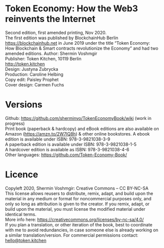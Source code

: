 # Token Economy: How the Web3 reinvents the Internet <br>
Second edition, first amended printing, Nov 2020.<br>
The first edition was published by BlockchainHub Berlin https://blockchainhub.net in June 2019 under the title “Token Economy: How Blockchain & Smart contracts revolutionize the Economy” and had two amended editions.
Author: Shermin Voshmgir <br>
Publisher: Token Kitchen, 10119 Berlin <br>
http://token.kitchen<br>
Design: Justyna Zubrycka <br>
Production: Caroline Helbing<br>
Copy edit: Paisley Prophet<br>
Cover design: Carmen Fuchs<br>

# Versions
Github: https://github.com/sherminvo/TokenEconomyBook/wiki (work in progress)<br>
Print book (paperback & hardcopy) and eBook editions are also available on Amazon (https://amzn.to/2W7lQ8h) & other online bookstores.
A ebook edition is available under ISBN: 978-3-9821038-3-9 <br>
A paperback edition is available under ISBN: 978-3-9821038-1-5 <br>
A hardcover edition is available as ISBN: 978-3-9821038-4-6<br>
Other languages: https://github.com/Token-Economy-Book/

# Licence
Copyleft 2020, Shermin Voshmgir: Creative Commons – CC BY-NC-SA<br>
This license allows reusers to distribute, remix, adapt, and build upon the material in any medium or format for noncommercial purposes only, and only so long as attribution is given to the creator. If you remix, adapt, or build upon the material, you must license the modified material under identical terms. <br>
More info here: https://creativecommons.org/licenses/by-nc-sa/4.0/ <br>
If you plan a translation, or other iteration of the book, best to coordinate with me to avoid redundancies, in case someone else is already working on a similar translation/version.
For commercial permissions contact: hello@token.kitchen <br>
